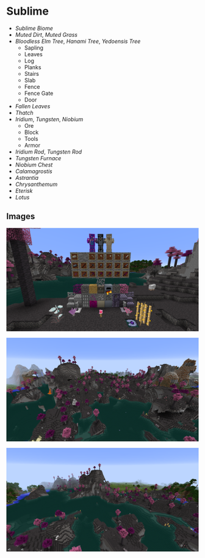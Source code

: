 # Sublime

* *Sublime Biome*
* *Muted Dirt*, *Muted Grass*
* *Bloodless Elm Tree*, *Hanami Tree*, *Yedoensis Tree*
  * Sapling
  * Leaves
  * Log
  * Planks
  * Stairs
  * Slab
  * Fence
  * Fence Gate
  * Door
* *Fallen Leaves*
* *Thatch*
* *Iridium*, *Tungsten*, *Niobium*
  * Ore
  * Block
  * Tools
  * Armor
* *Iridium Rod*, *Tungsten Rod*
* *Tungsten Furnace*
* *Niobium Chest*
* *Calamagrostis*
* *Astrantia*
* *Chrysanthemum*
* *Eterisk*
* *Lotus*

## Images

![Display](screenshots/display.png)

![Biome 1](screenshots/biome1.png)

![Biome 2](screenshots/biome2.png)
